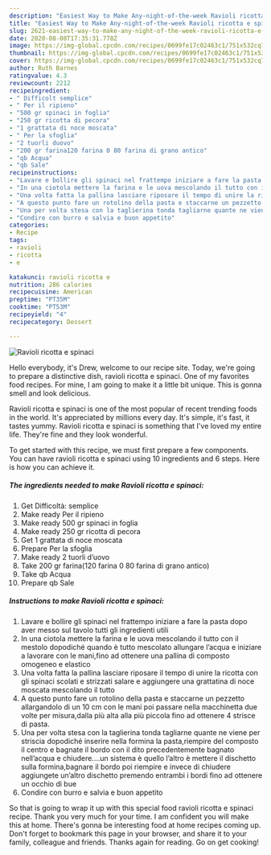```yaml
---
description: "Easiest Way to Make Any-night-of-the-week Ravioli ricotta e spinaci"
title: "Easiest Way to Make Any-night-of-the-week Ravioli ricotta e spinaci"
slug: 2621-easiest-way-to-make-any-night-of-the-week-ravioli-ricotta-e-spinaci
date: 2020-08-08T17:35:31.778Z
image: https://img-global.cpcdn.com/recipes/0699fe17c02463c1/751x532cq70/ravioli-ricotta-e-spinaci-recipe-main-photo.jpg
thumbnail: https://img-global.cpcdn.com/recipes/0699fe17c02463c1/751x532cq70/ravioli-ricotta-e-spinaci-recipe-main-photo.jpg
cover: https://img-global.cpcdn.com/recipes/0699fe17c02463c1/751x532cq70/ravioli-ricotta-e-spinaci-recipe-main-photo.jpg
author: Ruth Barnes
ratingvalue: 4.3
reviewcount: 2212
recipeingredient:
- " Difficolt semplice"
- " Per il ripieno"
- "500 gr spinaci in foglia"
- "250 gr ricotta di pecora"
- "1 grattata di noce moscata"
- " Per la sfoglia"
- "2 tuorli duovo"
- "200 gr farina120 farina 0 80 farina di grano antico"
- "qb Acqua"
- "qb Sale"
recipeinstructions:
- "Lavare e bollire gli spinaci nel frattempo iniziare a fare la pasta dopo aver messo sul tavolo tutti gli ingredienti utili"
- "In una ciotola mettere la farina e le uova mescolando il tutto con il mestolo dopodiché quando è tutto mescolato allungare l’acqua e iniziare a lavorare con le mani,fino ad ottenere una pallina di composto omogeneo e elastico"
- "Una volta fatta la pallina lasciare riposare il tempo di unire la ricotta con gli spinaci scolati e strizzati salare e aggiungere una grattatina di noce moscata mescolando il tutto"
- "A questo punto fare un rotolino della pasta e staccarne un pezzetto allargandolo di un 10 cm con le mani poi passare nella macchinetta due volte per misura,dalla più alta alla più piccola fino ad ottenere 4 strisce di pasta."
- "Una per volta stesa con la taglierina tonda tagliarne quante ne viene per striscia dopodiché inserire nella formina la pasta,riempire del composto il centro e bagnate il bordo con il dito precedentemente bagnato nell’acqua e chiudere....un sistema è quello l’altro è mettere il dischetto sulla formina,bagnare il bordo poi riempire e invece di chiudere aggiungete un’altro dischetto premendo entrambi i bordi fino ad ottenere un occhio di bue"
- "Condire con burro e salvia e buon appetito"
categories:
- Recipe
tags:
- ravioli
- ricotta
- e

katakunci: ravioli ricotta e 
nutrition: 286 calories
recipecuisine: American
preptime: "PT35M"
cooktime: "PT53M"
recipeyield: "4"
recipecategory: Dessert

---
```



![Ravioli ricotta e spinaci](https://img-global.cpcdn.com/recipes/0699fe17c02463c1/751x532cq70/ravioli-ricotta-e-spinaci-recipe-main-photo.jpg)

Hello everybody, it's Drew, welcome to our recipe site. Today, we're going to prepare a distinctive dish, ravioli ricotta e spinaci. One of my favorites food recipes. For mine, I am going to make it a little bit unique. This is gonna smell and look delicious.

Ravioli ricotta e spinaci is one of the most popular of recent trending foods in the world. It's appreciated by millions every day. It's simple, it's fast, it tastes yummy. Ravioli ricotta e spinaci is something that I've loved my entire life. They're fine and they look wonderful.




To get started with this recipe, we must first prepare a few components. You can have ravioli ricotta e spinaci using 10 ingredients and 6 steps. Here is how you can achieve it.

<!--inarticleads1-->

##### The ingredients needed to make Ravioli ricotta e spinaci:

1. Get  Difficoltà: semplice
1. Make ready  Per il ripieno
1. Make ready 500 gr spinaci in foglia
1. Make ready 250 gr ricotta di pecora
1. Get 1 grattata di noce moscata
1. Prepare  Per la sfoglia
1. Make ready 2 tuorli d’uovo
1. Take 200 gr farina(120 farina 0 80 farina di grano antico)
1. Take qb Acqua
1. Prepare qb Sale




<!--inarticleads2-->

##### Instructions to make Ravioli ricotta e spinaci:

1. Lavare e bollire gli spinaci nel frattempo iniziare a fare la pasta dopo aver messo sul tavolo tutti gli ingredienti utili
1. In una ciotola mettere la farina e le uova mescolando il tutto con il mestolo dopodiché quando è tutto mescolato allungare l’acqua e iniziare a lavorare con le mani,fino ad ottenere una pallina di composto omogeneo e elastico
1. Una volta fatta la pallina lasciare riposare il tempo di unire la ricotta con gli spinaci scolati e strizzati salare e aggiungere una grattatina di noce moscata mescolando il tutto
1. A questo punto fare un rotolino della pasta e staccarne un pezzetto allargandolo di un 10 cm con le mani poi passare nella macchinetta due volte per misura,dalla più alta alla più piccola fino ad ottenere 4 strisce di pasta.
1. Una per volta stesa con la taglierina tonda tagliarne quante ne viene per striscia dopodiché inserire nella formina la pasta,riempire del composto il centro e bagnate il bordo con il dito precedentemente bagnato nell’acqua e chiudere....un sistema è quello l’altro è mettere il dischetto sulla formina,bagnare il bordo poi riempire e invece di chiudere aggiungete un’altro dischetto premendo entrambi i bordi fino ad ottenere un occhio di bue
1. Condire con burro e salvia e buon appetito




So that is going to wrap it up with this special food ravioli ricotta e spinaci recipe. Thank you very much for your time. I am confident you will make this at home. There's gonna be interesting food at home recipes coming up. Don't forget to bookmark this page in your browser, and share it to your family, colleague and friends. Thanks again for reading. Go on get cooking!
